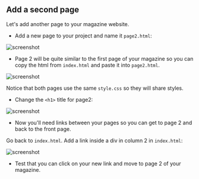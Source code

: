 ## Add a second page

Let's add another page to your magazine website.

+ Add a new page to your project and name it `page2.html`:

![screenshot](images/magazine-page2.png)

+ Page 2 will be quite similar to the first page of your magazine so you can copy the html from `index.html` and paste it into `page2.html`.

![screenshot](images/magazine-page2-html.png)

Notice that both pages use the same `style.css` so they will share styles.

+ Change the `<h1>` title for page2:

![screenshot](images/magazine-page2-h1.png)

+ Now you'll need links between your pages so you can get to page 2 and back to the front page.

Go back to `index.html`. Add a link inside a div in column 2 in `index.html`:

![screenshot](images/magazine-page2-link.png)

+ Test that you can click on your new link and move to page 2 of your magazine.

